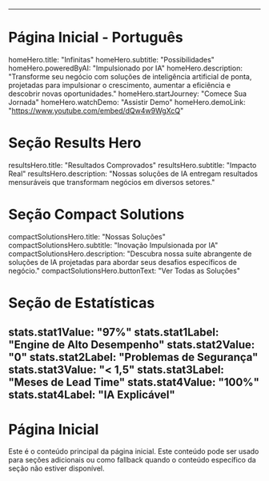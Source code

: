 
---
# Página Inicial - Português
homeHero.title: "Infinitas"
homeHero.subtitle: "Possibilidades"
homeHero.poweredByAI: "Impulsionado por IA"
homeHero.description: "Transforme seu negócio com soluções de inteligência artificial de ponta, projetadas para impulsionar o crescimento, aumentar a eficiência e descobrir novas oportunidades."
homeHero.startJourney: "Comece Sua Jornada"
homeHero.watchDemo: "Assistir Demo"
homeHero.demoLink: "https://www.youtube.com/embed/dQw4w9WgXcQ"

# Seção Results Hero
resultsHero.title: "Resultados Comprovados"
resultsHero.subtitle: "Impacto Real"
resultsHero.description: "Nossas soluções de IA entregam resultados mensuráveis que transformam negócios em diversos setores."

# Seção Compact Solutions
compactSolutionsHero.title: "Nossas Soluções"
compactSolutionsHero.subtitle: "Inovação Impulsionada por IA"
compactSolutionsHero.description: "Descubra nossa suíte abrangente de soluções de IA projetadas para abordar seus desafios específicos de negócio."
compactSolutionsHero.buttonText: "Ver Todas as Soluções"

# Seção de Estatísticas
stats.stat1Value: "97%"
stats.stat1Label: "Engine de Alto Desempenho"
stats.stat2Value: "0"
stats.stat2Label: "Problemas de Segurança"
stats.stat3Value: "< 1,5"
stats.stat3Label: "Meses de Lead Time"
stats.stat4Value: "100%"
stats.stat4Label: "IA Explicável"
---

# Página Inicial

Este é o conteúdo principal da página inicial. Este conteúdo pode ser usado para seções adicionais ou como fallback quando o conteúdo específico da seção não estiver disponível.
